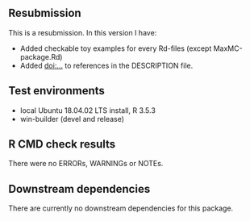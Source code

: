 ## Resubmission
This is a resubmission. In this version I have:
* Added checkable toy examples for every Rd-files (except MaxMC-package.Rd)
* Added <doi:...> to references in the DESCRIPTION file.

## Test environments
* local Ubuntu 18.04.02 LTS install, R 3.5.3
* win-builder (devel and release)

## R CMD check results

There were no ERRORs, WARNINGs or NOTEs.

## Downstream dependencies

There are currently no downstream dependencies for this package.

